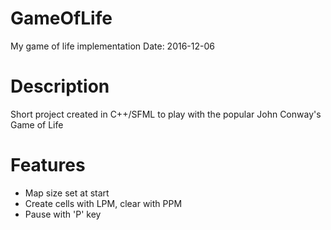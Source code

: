 # GameOfLife
My game of life implementation
Date: 2016-12-06

# Description
Short project created in C++/SFML to play with the popular John Conway's Game of Life

# Features
- Map size set at start
- Create cells with LPM, clear with PPM
- Pause with 'P' key
